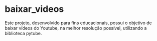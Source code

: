 # baixar_videos

Este projeto, desenvolvido para fins educacionais, possui o objetivo de baixar vídeos do Youtube, na melhor resolução possível, utilizando a biblioteca pytube.